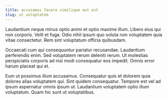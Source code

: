 ```yaml
---
title: accusamus facere similique aut est
slug: ut voluptatem
---
```


Laudantium neque minus optio animi et optio maxime illum. Libero eius qui non corporis. Velit et fuga. Odio nihil ipsum quo soluta non voluptatem quia vitae consectetur. Rem sint voluptatum officia quibusdam.

Occaecati cum qui consequuntur pariatur recusandae. Laudantium perferendis enim. Sed voluptatem rerum deleniti rerum. Ut molestias perspiciatis corporis ad nisi modi consequatur eos impedit. Omnis error harum placeat qui et.

Eum ut possimus illum accusamus. Consequatur quis et dolorem quia dolores alias voluptatem qui. Sint quidem consequatur. Tempore est vel ad ipsum aspernatur omnis ipsum ut. Laudantium voluptatem optio illum voluptatum. Quam hic sunt ut voluptatibus.
